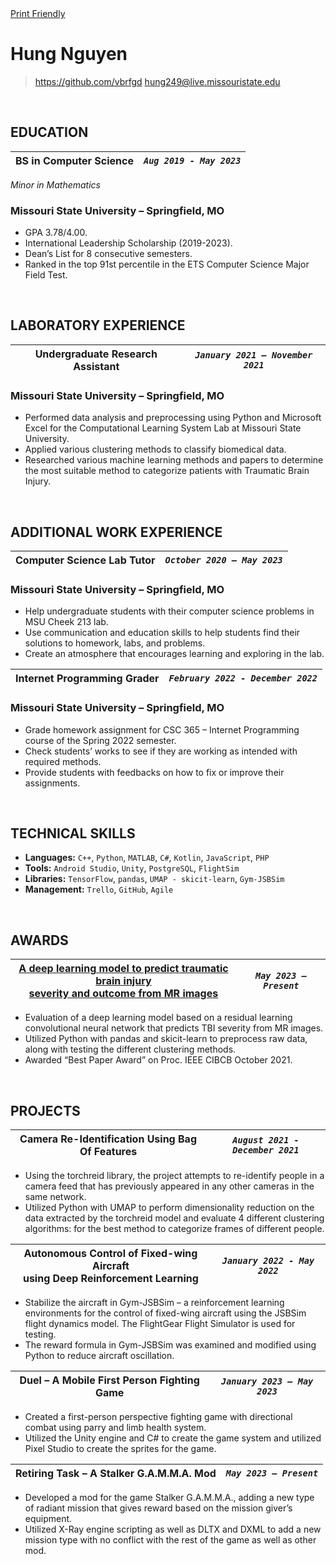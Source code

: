 <div id="print-friendly">
    <a href="Resume_Hung_Nguyen_Aug9.pdf">Print Friendly</a>
</div>

# Hung Nguyen

> https://github.com/vbrfgd
> [hung249@live.missouristate.edu](mailto:hung249@live.missouristate.edu)

</br>


## EDUCATION

|   BS in Computer Science |   *`Aug 2019 - May 2023`*  |
|   :---:   |   :---:   |
*Minor in Mathematics*
### Missouri State University – Springfield, MO


- GPA 3.78/4.00.
- International Leadership Scholarship (2019-2023).
- Dean’s List for 8 consecutive semesters.
- Ranked in the top 91st percentile in the ETS Computer Science Major Field Test.

</br>

## LABORATORY EXPERIENCE

| Undergraduate Research Assistant     |   *`January 2021 – November 2021`*   |
|   :---:   |   :---:   |
### Missouri State University – Springfield, MO

- Performed data analysis and preprocessing using Python and Microsoft Excel for the Computational Learning System Lab at Missouri State University.
- Applied various clustering methods to classify biomedical data.
- Researched various machine learning methods and papers to determine the most suitable method to categorize patients with Traumatic Brain Injury.



</br>

## ADDITIONAL WORK EXPERIENCE

| Computer Science Lab Tutor     |   *`October 2020 – May 2023`*   |
|   :---:   |   :---:   |
### Missouri State University – Springfield, MO

- Help undergraduate students with their computer science problems in MSU Cheek 213 lab.
- Use communication and education skills to help students find their solutions to homework, labs, and problems.
- Create an atmosphere that encourages learning and exploring in the lab.

|   Internet Programming Grader  |   *`February 2022 - December 2022`*   |
|   :---:   |   :---:   |
### Missouri State University – Springfield, MO
- Grade homework assignment for CSC 365 – Internet Programming course of the Spring 2022 semester.
- Check students’ works to see if they are working as intended with required methods.
- Provide students with feedbacks on how to fix or improve their assignments.

</br>

## TECHNICAL SKILLS 

- **Languages:** `C++`, `Python`, `MATLAB`, `C#`, `Kotlin`, `JavaScript`, `PHP`
- **Tools:** `Android Studio`, `Unity`, `PostgreSQL`, `FlightSim`
- **Libraries:** `TensorFlow`, `pandas`, `UMAP - skicit-learn`, `Gym-JSBSim`
- **Management:** `Trello`, `GitHub`, `Agile`

</br>

## AWARDS

| [A deep learning model to predict traumatic brain injury</br>severity and outcome from MR images](https://ieeexplore.ieee.org/document/9562848) |   *`May 2023 – Present`*   |
|   :---:   |   :---:   |
- Evaluation of a deep learning model based on a residual learning convolutional neural network that predicts TBI severity from MR images.
- Utilized Python with pandas and skicit-learn to preprocess raw data, along with testing the different clustering methods.
- Awarded “Best Paper Award” on Proc. IEEE CIBCB October 2021.

</br>

## PROJECTS

| Camera Re-Identification Using Bag Of Features     |   *`August 2021 - December 2021`*   |
|   :---:   |   :---:   |
- Using the torchreid library, the project attempts to re-identify people in a camera feed that has previously appeared in any other cameras in the same network.
- Utilized Python with UMAP to perform dimensionality reduction on the data extracted by the torchreid model and evaluate 4 different clustering algorithms: for the best method to categorize frames of different people.

| Autonomous Control of Fixed-wing Aircraft</br>using Deep Reinforcement Learning     |   *`January 2022 - May 2022`*   |
|   :---:   |   :---:   |
- Stabilize the aircraft in Gym-JSBSim – a reinforcement learning environments for the control of fixed-wing aircraft using the JSBSim flight dynamics model. The FlightGear Flight Simulator is used for testing.
- The reward formula in Gym-JSBSim was examined and modified using Python to reduce aircraft oscillation.

| Duel – A Mobile First Person Fighting Game     |   *`January 2023 – May 2023`*   |
|   :---:   |   :---:   |
- Created a first-person perspective fighting game with directional combat using parry and limb health system.
- Utilized the Unity engine and C# to create the game system and utilized Pixel Studio to create the sprites for the game.

| Retiring Task – A Stalker G.A.M.M.A. Mod     |   *`May 2023 – Present`*   |
|   :---:   |   :---:   |
- Developed a mod for the game Stalker G.A.M.M.A., adding a new type of radiant mission that gives reward based on the mission giver’s equipment.
- Utilized X-Ray engine scripting as well as DLTX and DXML to add a new mission type with no conflict with the rest of the game as well as other mod.

